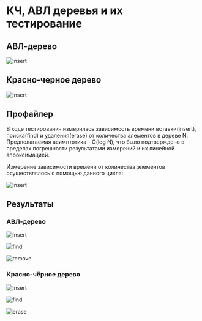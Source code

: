 # КЧ, АВЛ деревья и их тестирование

## АВЛ-дерево

![insert](https://github.com/sedykh-ag/trees/blob/main/Presentation/AVL_tree_slide.jpg)

## Красно-черное дерево

![insert](https://github.com/sedykh-ag/trees/blob/main/Presentation/rb_tree_slide.png)

## Профайлер

В ходе тестирования измерялась зависимость времени вставки(insert), поиска(find) и удаления(erase) от количества элементов в дереве N. Предполагаемая асимптотика - O(log N), что было подтверждено в пределах погрешности результатами измерений и их линейной апроксимацией.

Измерение зависимости времени от количества элементов осуществлялось с помощью данного цикла:

![insert](https://github.com/sedykh-ag/trees/blob/main/Presentation/Profiler_code.png)

## Результаты

### АВЛ-дерево

![insert](https://github.com/sedykh-ag/trees/blob/main/Profiler/AVL_tree_insert.png)

![find](https://github.com/sedykh-ag/trees/blob/main/Profiler/AVL_tree_find.png)

![remove](https://github.com/sedykh-ag/trees/blob/main/Profiler/AVL_tree_erase.png)

### Красно-чёрное дерево

![insert](https://github.com/sedykh-ag/trees/blob/main/Profiler/RB_tre_insert.png)

![find](https://github.com/sedykh-ag/trees/blob/main/Profiler/RB_tree_find.png)

![erase](https://github.com/sedykh-ag/trees/blob/main/Profiler/RB_tree_erase.png)
